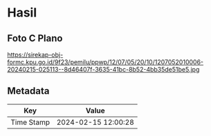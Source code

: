 # Hasil

## Foto C Plano

https://sirekap-obj-formc.kpu.go.id/9f23/pemilu/ppwp/12/07/05/20/10/1207052010006-20240215-025113--8d46407f-3635-41bc-8b52-4bb35de51be5.jpg


## Metadata

| Key        | Value               |
| ---------- | ------------------- |
| Time Stamp | 2024-02-15 12:00:28 |



